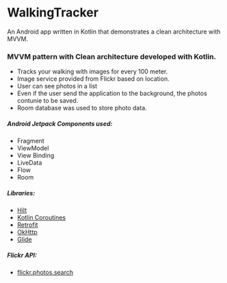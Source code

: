 # WalkingTracker
 An Android app written in Kotlin that demonstrates a clean architecture with MVVM.

### MVVM pattern with Clean architecture developed with Kotlin.
- Tracks your walking with images for every 100 meter.
- Image service provided from Flickr based on location.
- User can see photos in a list 
- Even if the user send the application to the background, the photos contunie to be saved.
- Room database was used to store photo data.



##### Android Jetpack Components used:
- Fragment
- ViewModel 
- View Binding
- LiveData 
- Flow
- Room

##### Libraries:
- [Hilt](https://developer.android.com/training/dependency-injection/hilt-android) 
- [Kotlin Coroutines](https://developer.android.com/kotlin/coroutines)
- [Retrofit](https://square.github.io/retrofit/)
- [OkHttp](https://square.github.io/okhttp/)
- [Glide](https://github.com/bumptech/glide)

##### Flickr API:
- [flickr.photos.search](https://www.flickr.com/services/api/flickr.photos.search.html)

